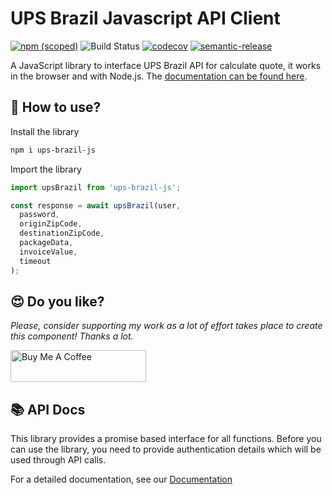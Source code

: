 # UPS Brazil Javascript API Client

[![npm (scoped)](https://img.shields.io/npm/v/ups-brazil-js.svg)](https://www.npmjs.com/package/ups-brazil-js)
![Build Status](https://github.com/jonyw4/ups-brazil-js/workflows/Test,%20build%20and%20deploy/badge.svg)
[![codecov](https://codecov.io/gh/jonyw4/ups-brazil-js/branch/master/graph/badge.svg)](https://codecov.io/gh/jonyw4/ups-brazil-js)
[![semantic-release](https://img.shields.io/badge/%20%20%F0%9F%93%A6%F0%9F%9A%80-semantic--release-e10079.svg)](https://github.com/semantic-release/semantic-release)

A JavaScript library to interface UPS Brazil API for calculate quote, it works in the browser and with Node.js. The [documentation can be found here](https://jonyw4.github.io/ups-brazil-js/).

## 📖 How to use?
Install the library
```bash
npm i ups-brazil-js
```

Import the library
```typescript
import upsBrazil from 'ups-brazil-js';

const response = await upsBrazil(user,
  password,
  originZipCode,
  destinationZipCode,
  packageData,
  invoiceValue,
  timeout
);
```

## 😍 Do you like?
*Please, consider supporting my work as a lot of effort takes place to create this component! Thanks a lot.*

<a href="https://www.buymeacoffee.com/jonycelio" target="_blank"><img src="https://cdn.buymeacoffee.com/buttons/default-yellow.png" alt="Buy Me A Coffee" style="height: 51px !important;width: 217px !important;" ></a>

## 📚 API Docs

This library provides a promise based interface for all functions. Before you
can use the library, you need to provide authentication details which will be
used through API calls.

For a detailed documentation, see our [Documentation](https://jonyw4.github.io/ups-brazil-js/)